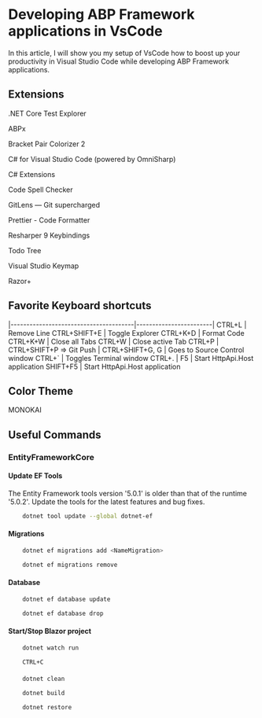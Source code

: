# Developing ABP Framework applications in VsCode

In this article, I will show you my setup of VsCode how to boost up your productivity in Visual Studio Code while developing ABP Framework applications.

## Extensions

.NET Core Test Explorer

ABPx

Bracket Pair Colorizer 2

C# for Visual Studio Code (powered by OmniSharp)

C# Extensions

Code Spell Checker

GitLens — Git supercharged

Prettier - Code Formatter

Resharper 9 Keybindings

Todo Tree

Visual Studio Keymap

Razor+

## Favorite Keyboard shortcuts

|---------------------------------------|------------------------|
CTRL+L                                  | Remove Line
CTRL+SHIFT+E                            | Toggle Explorer
CTRL+K+D                                | Format Code
CTRL+K+W                                | Close all Tabs
CTRL+W                                  | Close active Tab
CTRL+P                                  |
CTRL+SHIFT+P => Git Push                |
CTRL+SHIFT+G, G                         | Goes to Source Control window
CTRL+`                                  | Toggles Terminal window
CTRL+.                                  | 
F5                                      | Start HttpApi.Host application
SHIFT+F5                                | Start HttpApi.Host application



## Color Theme

MONOKAI

## Useful Commands

### EntityFrameworkCore

#### Update EF Tools

The Entity Framework tools version '5.0.1' is older than that of the runtime '5.0.2'. 
Update the tools for the latest features and bug fixes.

```bash
    dotnet tool update --global dotnet-ef
```

#### Migrations


```bash
    dotnet ef migrations add <NameMigration>
```

```bash
    dotnet ef migrations remove
```

#### Database

```bash
    dotnet ef database update
```

```bash
    dotnet ef database drop
```


#### Start/Stop Blazor project

```bash
    dotnet watch run
```

```bash
    CTRL+C
```

#### 

```bash
    dotnet clean
```

```bash
    dotnet build
```

```bash
    dotnet restore
```
